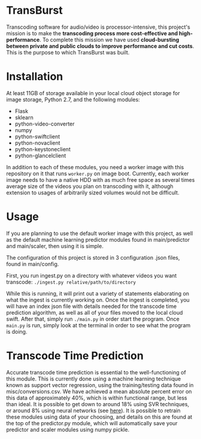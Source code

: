 # TransBurst
Transcoding software for audio/video is processor-intensive, this project's
mission is to make the **transcoding process more cost-effective and
high-performance**. To complete this mission we have used **cloud-bursting
between private and public clouds to improve performance and cut costs**.
This is the purpose to which TransBurst was built.


# Installation
At least 11GB of storage available in your local cloud object storage for image
storage, Python 2.7, and the following modules:

*   Flask
*   sklearn
*   python-video-converter
*   numpy
*   python-swiftclient
*   python-novaclient
*   python-keystoneclient
*   python-glancelclient

In addition to each of these modules, you need a worker image with this
repository on it that runs `worker.py` on image boot. Currently, each worker
image needs to have a native HDD with as much free space as several times
average size of the videos you plan on transcoding with it, although
extension to usages of arbitrarily sized volumes would not be difficult.


# Usage
If you are planning to use the default worker image with this project, as
well as the default machine learning predictor modules found in
main/predictor and main/scaler, then using it is simple.

The configuration of this project is stored in 3 configuration .json files,
found in main/config.

First, you run ingest.py on a directory with whatever videos you want
transcode:
`./ingest.py relative/path/to/directory`

While this is running, it will print out a variety of statements elaborating
on what the ingest is currently working on. Once the ingest is completed, you
 will have an index json file with details needed for the transcode time
 prediction algorithm, as well as all of your files moved to the local cloud
 swift. After that, simply run `./main.py` in order start the program. Once
 `main.py` is run, simply look at the terminal in order to see what the
 program is doing.


# Transcode Time Prediction
Accurate transcode time prediction is essential to the well-functioning of
this module. This is currently done using a machine learning technique
known as support vector regression, using the training/testing data found in
misc/conversions.csv. We have achieved a mean absolute percent error on this
data of approximately 40%, which is within functional range, but less than
ideal. It is possible to get down to around 18% using SVR techniques, or
around 8% using neural networks (see [here](http://ieeexplore.ieee.org/xpl/articleDetails.jsp?arnumber=6890256)).
It is possible to retrain these modules using data of your choosing, and
details on this are found at the top of the predictor.py module, which will
automatically save your predictor and scaler modules using numpy pickle.